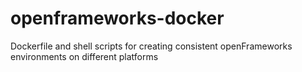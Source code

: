 # openframeworks-docker
Dockerfile and shell scripts for creating consistent openFrameworks environments on different platforms
